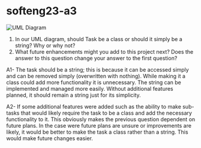 # softeng23-a3


![UML Diagram](doc/uml.png)

1. In our UML diagram, should Task be a class or should it simply be a string?  Why or why not?
1. What future enhancements might you add to this project next?  Does the answer to this question change your answer to the first question?


A1-	The task should be a string; this is because it can be accessed simply and can be removed simply (overwritten with nothing). While making it a class could add more functionality it is unnecessary. The string can be implemented and managed more easily. Without additional features planned, it should remain a string just for its simplicity.

A2- 	If some additional features were added such as the ability to make sub-tasks that would likely require the task to be a class and add the necessary functionality to it. This obviously makes the previous question dependent on future plans. In the case were future plans are unsure or improvements are likely, it would be better to make the task a class rather than a string. This would make future changes easier.
